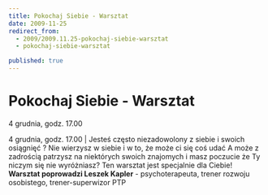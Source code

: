 ```yaml
---
title: Pokochaj Siebie - Warsztat
date: 2009-11-25
redirect_from: 
  - 2009/2009.11.25-pokochaj-siebie-warsztat
  - pokochaj-siebie-warsztat

published: true
---
```




# Pokochaj Siebie - Warsztat

<time>4 grudnia, godz. 17.00</time>

4 grudnia, godz. 17.00 | 
Jesteś często niezadowolony z siebie i swoich osiągnięć ? Nie wierzysz w siebie i w to, że może ci się coś udać A może z zadrością patrzysz na niektórych swoich znajomych i masz poczucie że Ty niczym się nie wyróżniasz? 
Ten warsztat jest specjalnie dla Ciebie!&nbsp;
**Warsztat poprowadzi Leszek Kapler** - psychoterapeuta, trener rozwoju osobistego, trener-superwizor PTP


<!--CONTENT FROM OLD SERVER (jos before 2013): 4 grudnia, godz. 17.00 | 
Jesteś często niezadowolony z siebie i swoich osiągnięć ? Nie wierzysz w siebie i w to, że może ci się coś udać A może z zadrością patrzysz na niektórych swoich znajomych i masz poczucie że Ty niczym się nie wyróżniasz? 
Ten warsztat jest specjalnie dla Ciebie!&nbsp;
**Warsztat poprowadzi Leszek Kapler** - psychoterapeuta, trener rozwoju osobistego, trener-superwizor PTP

-->

<!--{{json:{"created_date":"2009-11-25 14:31:15","publish_down":"0000-00-00 00:00:00","id":"816"}}}-->